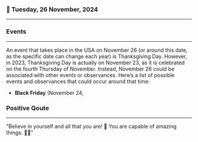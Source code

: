 ### 📅 Tuesday, 26 November, 2024
------
### Events
------
An event that takes place in the USA on November 26 (or around this date, as the specific date can change each year) is Thanksgiving Day. However, in 2023, Thanksgiving Day is actually on November 23, as it is celebrated on the fourth Thursday of November. Instead, November 26 could be associated with other events or observances. Here’s a list of possible events and observances that could occur around that time:

- **Black Friday** (November 24,
### Positive Qoute
------
"Believe in yourself and all that you are! 🌟 You are capable of amazing things. 💪✨"
